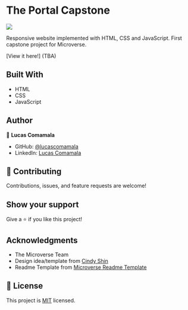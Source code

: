 # The Portal Capstone
![](https://img.shields.io/badge/Microverse-blueviolet)

Responsive website implemented with HTML, CSS and JavaScript. First capstone project for Microverse.

[View it here!] (TBA)

## Built With

- HTML
- CSS
- JavaScript

## Author

👤 **Lucas Comamala**

- GitHub: [@lucascomamala](https://github.com/lucascomamala/)
- LinkedIn: [Lucas Comamala](https://linkedin.com/in/lucas-comamala/)

## 🤝 Contributing
 
Contributions, issues, and feature requests are welcome!

## Show your support

Give a ⭐️ if you like this project!

## Acknowledgments

- The Microverse Team
- Design idea/template from [Cindy Shin](https://www.behance.net/gallery/29845175/CC-Global-Summit-2015)
- Readme Template from [Microverse Readme Template](https://github.com/microverseinc/readme-template) 

## 📝 License

This project is [MIT](./MIT.md) licensed.
